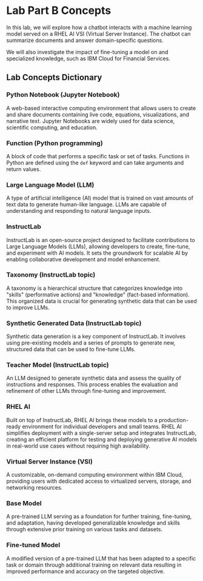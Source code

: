 # Lab Part B Concepts

In this lab, we will explore how a chatbot interacts with a machine learning model served on a RHEL AI VSI (Virtual Server Instance). The chatbot can summarize documents and answer domain-specific questions. 

We will also investigate the impact of fine-tuning a model on and specialized knowledge, such as IBM Cloud for Financial Services. 

## Lab Concepts Dictionary

### Python Notebook (Jupyter Notebook)

A web-based interactive computing environment that allows users to create and share documents containing live code, equations, visualizations, and narrative text. Jupyter Notebooks are widely used for data science, scientific computing, and education.

### Function (Python programming)

A block of code that performs a specific task or set of tasks. Functions in Python are defined using the `def` keyword and can take arguments and return values.

### Large Language Model (LLM)

A type of artificial intelligence (AI) model that is trained on vast amounts of text data to generate human-like language. LLMs are capable of understanding and responding to natural language inputs.

### InstructLab 

 InstructLab is an open-source project designed to facilitate contributions to Large Language Models (LLMs), allowing developers to create, fine-tune, and experiment with AI models. It sets the groundwork for scalable AI by enabling collaborative development and model enhancement.

 ### Taxonomy (InstructLab topic)

 A taxonomy is a hierarchical structure that categorizes knowledge into "skills" (performative actions) and "knowledge" (fact-based information). This organized data is crucial for generating synthetic data that can be used to improve LLMs.

 ### Synthetic Generated Data (InstructLab topic)

 Synthetic data generation is a key component of InstructLab. It involves using pre-existing models and a series of prompts to generate new, structured data that can be used to fine-tune LLMs.

 ### Teacher Model (InstructLab topic)

 An LLM designed to generate synthetic data and assess the quality of instructions and responses. This process enables the evaluation and refinement of other LLMs through fine-tuning and improvement.

### RHEL AI

Built on top of InstructLab, RHEL AI brings these models to a production-ready environment for individual developers and small teams. RHEL AI simplifies deployment with a single-server setup and integrates InstructLab, creating an efficient platform for testing and deploying generative AI models in real-world use cases without requiring high availability.

### Virtual Server Instance (VSI)

A customizable, on-demand computing environment within IBM Cloud, providing users with dedicated access to virtualized servers, storage, and networking resources.

### Base Model

A pre-trained LLM serving as a foundation for further training, fine-tuning, and adaptation, having developed generalizable knowledge and skills through extensive prior training on various tasks and datasets.

### Fine-tuned Model

A modified version of a pre-trained LLM that has been adapted to a specific task or domain through additional training on relevant data resulting in improved performance and accuracy on the targeted objective.